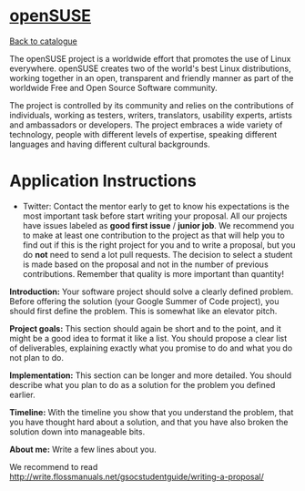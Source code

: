 
# [openSUSE](https://www.opensuse.org/)

[Back to catalogue](../README.md#opensuse-2)

The openSUSE project is a worldwide effort that promotes the use of Linux everywhere. openSUSE creates two of the world's best Linux distributions, working together in an open, transparent and friendly manner as part of the worldwide Free and Open Source Software community.

The project is controlled by its community and relies on the contributions of individuals, working as testers, writers, translators, usability experts, artists and ambassadors or developers. The project embraces a wide variety of technology, people with different levels of expertise, speaking different languages and having different cultural backgrounds.

# Application Instructions

* Twitter: Contact the mentor early to get to know his expectations is the most important task before start writing your proposal. All our projects have issues labeled as **good first issue** / **junior job**. We recommend you to make at least one contribution to the project as that will help you to find out if this is the right project for you and to write a proposal, but you do **not** need to send a lot pull requests. The decision to select a student is made based on the proposal and not in the number of previous contributions. Remember that quality is more important than quantity!

**Introduction:** Your software project should solve a clearly defined problem. Before offering the solution (your Google Summer of Code project), you should first define the problem. This is somewhat like an elevator pitch.

**Project goals:** This section should again be short and to the point, and it might be a good idea to format it like a list. You should propose a clear list of deliverables, explaining exactly what you promise to do and what you do not plan to do.

**Implementation:** This section can be longer and more detailed. You should describe what you plan to do as a solution for the problem you defined earlier.

**Timeline:** With the timeline you show that you understand the problem, that you have thought hard about a solution, and that you have also broken the solution down into manageable bits.

**About me:** Write a few lines about you.

We recommend to read http://write.flossmanuals.net/gsocstudentguide/writing-a-proposal/